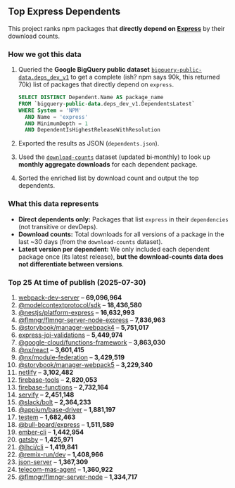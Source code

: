 ## **Top Express Dependents**

This project ranks npm packages that **directly depend on [Express](https://npmjs.com/package/express)** by their download counts.

### **How we got this data**

1. Queried the **Google BigQuery public dataset** [`bigquery-public-data.deps_dev_v1`](https://deps.dev) to get a complete (ish? npm says 90k, this returned 70k) list of packages that directly depend on `express`.

   ```sql
   SELECT DISTINCT Dependent.Name AS package_name
   FROM `bigquery-public-data.deps_dev_v1.DependentsLatest`
   WHERE System = 'NPM'
     AND Name = 'express'
     AND MinimumDepth = 1
     AND DependentIsHighestReleaseWithResolution
   ```
2. Exported the results as JSON (`dependents.json`).
3. Used the [`download-counts`](https://www.npmjs.com/package/download-counts) dataset (updated bi‑monthly) to look up **monthly aggregate downloads** for each dependent package.
4. Sorted the enriched list by download count and output the top dependents.

### **What this data represents**

* **Direct dependents only:** Packages that list `express` in their `dependencies` (not transitive or devDeps).
* **Download counts:** Total downloads for all versions of a package in the last \~30 days (from the `download-counts` dataset).
* **Latest version per dependent:** We only included each dependent package once (its latest release), **but the download-counts data does not differentiate between versions**.

### Top 25 At time of publish (2025-07-30)

1. [webpack-dev-server](https://www.npmjs.com/package/webpack-dev-server) – **69,096,964**
2. [@modelcontextprotocol/sdk](https://www.npmjs.com/package/@modelcontextprotocol/sdk) – **18,436,580**
3. [@nestjs/platform-express](https://www.npmjs.com/package/@nestjs/platform-express) – **16,632,993**
4. [@flmngr/flmngr-server-node-express](https://www.npmjs.com/package/@flmngr/flmngr-server-node-express) – **7,836,963**
5. [@storybook/manager-webpack4](https://www.npmjs.com/package/@storybook/manager-webpack4) – **5,751,017**
6. [express-joi-validations](https://www.npmjs.com/package/express-joi-validations) – **5,449,974**
7. [@google-cloud/functions-framework](https://www.npmjs.com/package/@google-cloud/functions-framework) – **3,863,030**
8. [@nx/react](https://www.npmjs.com/package/@nx/react) – **3,601,415**
9. [@nx/module-federation](https://www.npmjs.com/package/@nx/module-federation) – **3,429,519**
10. [@storybook/manager-webpack5](https://www.npmjs.com/package/@storybook/manager-webpack5) – **3,229,340**
11. [netlify](https://www.npmjs.com/package/netlify) – **3,102,482**
12. [firebase-tools](https://www.npmjs.com/package/firebase-tools) – **2,820,053**
13. [firebase-functions](https://www.npmjs.com/package/firebase-functions) – **2,732,164**
14. [servify](https://www.npmjs.com/package/servify) – **2,451,148**
15. [@slack/bolt](https://www.npmjs.com/package/@slack/bolt) – **2,364,233**
16. [@appium/base-driver](https://www.npmjs.com/package/@appium/base-driver) – **1,881,197**
17. [testem](https://www.npmjs.com/package/testem) – **1,682,463**
18. [@bull-board/express](https://www.npmjs.com/package/@bull-board/express) – **1,511,589**
19. [ember-cli](https://www.npmjs.com/package/ember-cli) – **1,442,954**
20. [gatsby](https://www.npmjs.com/package/gatsby) – **1,425,971**
21. [@lhci/cli](https://www.npmjs.com/package/@lhci/cli) – **1,419,841**
22. [@remix-run/dev](https://www.npmjs.com/package/@remix-run/dev) – **1,408,966**
23. [json-server](https://www.npmjs.com/package/json-server) – **1,367,309**
24. [telecom-mas-agent](https://www.npmjs.com/package/telecom-mas-agent) – **1,360,922**
25. [@flmngr/flmngr-server-node](https://www.npmjs.com/package/@flmngr/flmngr-server-node) – **1,334,717**
